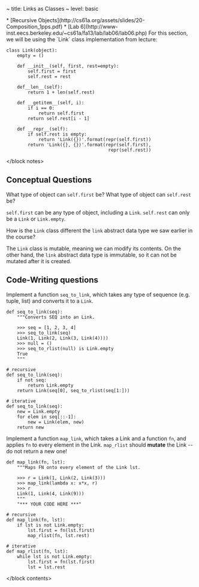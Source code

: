 ~ title: Links as Classes
~ level: basic

<block references>
* [Recursive Objects](http://cs61a.org/assets/slides/20-Composition_1pps.pdf)
* [Lab 6](http://www-inst.eecs.berkeley.edu/~cs61a/fa13/lab/lab06/lab06.php)
</block references>

<block notes>
For this section, we will be using the `Link` class implementation
from lecture:

    class Link(object):
        empty = ()

        def __init__(self, first, rest=empty):
            self.first = first
            self.rest = rest

        def__len__(self):
            return 1 + len(self.rest)

        def __getitem__(self, i):
            if i == 0:
                return self.first
            return self.rest[i - 1]

        def __repr__(self):
            if self.rest is empty:
                return 'Link({})'.format(repr(self.first))
            return 'Link({}, {})'.format(repr(self.first),
                                          repr(self.rest))
</block notes>

<block contents>

Conceptual Questions
--------------------

<question>

What type of object can `self.first` be? What type of object can
`self.rest` be?

<solution>

`self.first` can be any type of object, including a `Link`.
`self.rest` can only be a `Link` or `Link.empty`.

</solution>

<question>

How is the `Link` class different the `link` abstract data type we
saw earlier in the course?

<solution>

The `Link` class is mutable, meaning we can modify its contents. On
the other hand, the `link` abstract data type is immutable, so it can
not be mutated after it is created.

</solution>

Code-Writing questions
----------------------

<question>

Implement a function `seq_to_link`, which takes any type of sequence
(e.g. tuple, list) and converts it to a `Link`.

    def seq_to_link(seq):
        """Converts SEQ into an Link.

        >>> seq = [1, 2, 3, 4]
        >>> seq_to_link(seq)
        Link(1, Link(2, Link(3, Link(4))))
        >>> null = ()
        >>> seq_to_rlist(null) is Link.empty
        True
        """

<solution>

    # recursive
    def seq_to_link(seq):
        if not seq:
            return Link.empty
        return Link(seq[0], seq_to_rlist(seq[1:]))

    # iterative
    def seq_to_link(seq):
        new = Link.empty
        for elem in seq[::-1]:
            new = Link(elem, new)
        return new

</solution>

<question>

Implement a function `map_link`, which takes a Link and a function
`fn`, and applies `fn` to every element in the Link. `map_rlist`
should **mutate** the Link -- do not return a new one!

    def map_link(fn, lst):
        """Maps FN onto every element of the Link lst.

        >>> r = Link(1, Link(2, Link(3)))
        >>> map_link(lambda x: x*x, r)
        >>> r
        Link(1, Link(4, Link(9)))
        """
        "*** YOUR CODE HERE ***"

<solution>

    # recursive
    def map_link(fn, lst):
        if lst is not Link.empty:
            lst.first = fn(lst.first)
            map_rlist(fn, lst.rest)

    # iterative
    def map_rlist(fn, lst):
        while lst is not Link.empty:
            lst.first = fn(lst.first)
            lst = lst.rest

</solution>

</block contents>
